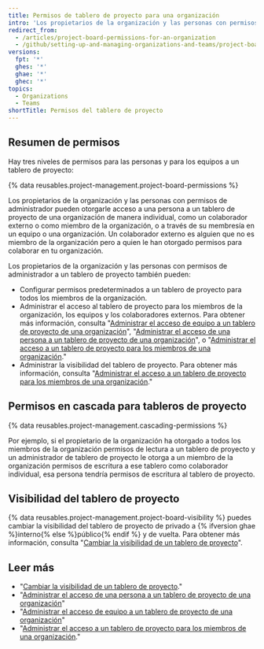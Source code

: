 ```yaml
---
title: Permisos de tablero de proyecto para una organización
intro: 'Los propietarios de la organización y las personas con permisos de administradores de los tableros de proyecto pueden personalizar quién tiene permisos de lectura, escritura y de administrador en los tableros de proyecto de tu organización.'
redirect_from:
  - /articles/project-board-permissions-for-an-organization
  - /github/setting-up-and-managing-organizations-and-teams/project-board-permissions-for-an-organization
versions:
  fpt: '*'
  ghes: '*'
  ghae: '*'
  ghec: '*'
topics:
  - Organizations
  - Teams
shortTitle: Permisos del tablero de proyecto
---
```


## Resumen de permisos

Hay tres niveles de permisos para las personas y para los equipos a un tablero de proyecto:

{% data reusables.project-management.project-board-permissions %}

Los propietarios de la organización y las personas con permisos de administrador pueden otorgarle acceso a una persona a un tablero de proyecto de una organización de manera individual, como un colaborador externo o como miembro de la organización, o a través de su membresía en un equipo o una organización. Un colaborador externo es alguien que no es miembro de la organización pero a quien le han otorgado permisos para colaborar en tu organización.

Los propietarios de la organización y las personas con permisos de administrador a un tablero de proyecto también pueden:
- Configurar permisos predeterminados a un tablero de proyecto para todos los miembros de la organización.
- Administrar el acceso al tablero de proyecto para los miembros de la organización, los equipos y los colaboradores externos. Para obtener más información, consulta "[Administrar el acceso de equipo a un tablero de proyecto de una organización](/articles/managing-team-access-to-an-organization-project-board)", "[Administrar el acceso de una persona a un tablero de proyecto de una organización](/articles/managing-an-individual-s-access-to-an-organization-project-board)", o "[Administrar el acceso a un tablero de proyecto para los miembros de una organización](/articles/managing-access-to-a-project-board-for-organization-members)."
- Administrar la visibilidad del tablero de proyecto. Para obtener más información, consulta "[Administrar el acceso a un tablero de proyecto para los miembros de una organización](/articles/managing-access-to-a-project-board-for-organization-members)."

## Permisos en cascada para tableros de proyecto

{% data reusables.project-management.cascading-permissions %}

Por ejemplo, si el propietario de la organización ha otorgado a todos los miembros de la organización permisos de lectura a un tablero de proyecto y un administrador de tablero de proyecto le otorga a un miembro de la organización permisos de escritura a ese tablero como colaborador individual, esa persona tendría permisos de escritura al tablero de proyecto.

## Visibilidad del tablero de proyecto

{% data reusables.project-management.project-board-visibility %} puedes cambiar la visibilidad del tablero de proyecto de privado a {% ifversion ghae %}interno{% else %}público{% endif %} y de vuelta. Para obtener más información, consulta "[Cambiar la visibilidad de un tablero de proyecto](/articles/changing-project-board-visibility)".

## Leer más

- "[Cambiar la visibilidad de un tablero de proyecto](/articles/changing-project-board-visibility)."
- "[Administrar el acceso de una persona a un tablero de proyecto de una organización](/articles/managing-an-individual-s-access-to-an-organization-project-board)"
- "[Administrar el acceso de equipo a un tablero de proyecto de una organización](/articles/managing-team-access-to-an-organization-project-board)"
- "[Administrar el acceso a un tablero de proyecto para los miembros de una organización](/articles/managing-access-to-a-project-board-for-organization-members)."
